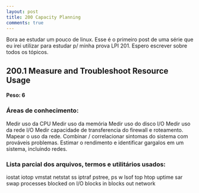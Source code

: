 ```yaml
---
layout: post
title: 200 Capacity Planning
comments: true
---
```


Bora ae estudar um pouco de linux. Esse é o primeiro post de uma série que eu irei utilizar para estudar p/ minha prova LPI 201. Espero escrever sobre todos os tópicos.

## 200.1 Measure and Troubleshoot Resource Usage
#### Peso: 6

### Áreas de conhecimento:

 Medir uso da CPU
 Medir uso da memória
 Medir uso do disco I/O
 Medir uso da rede I/O
 Medir capacidade de transferencia do firewall e roteamento.
 Mapear o uso da rede.
 Combinar / correlacionar sintomas do sistema com prováveis problemas.
 Estimar o rendimento e identificar gargalos em um sistema, incluindo redes.

### Lista parcial dos arquivos, termos e utilitários usados:
 iostat
 iotop
 vmstat
 netstat
 ss
 iptraf
 pstree, ps
 w
 lsof
 top
 htop
 uptime
 sar
 swap
 processes blocked on I/O
 blocks in
 blocks out
 network
